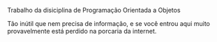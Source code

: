 Trabalho da disiciplina de Programação Orientada a Objetos

Tão inútil que nem precisa de informação, e se você entrou aqui muito provavelmente está perdido na porcaria da internet.
